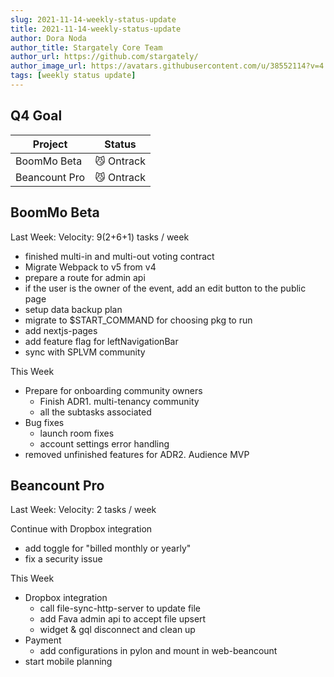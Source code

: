 ```yaml
---
slug: 2021-11-14-weekly-status-update
title: 2021-11-14-weekly-status-update
author: Dora Noda
author_title: Stargately Core Team
author_url: https://github.com/stargately/
author_image_url: https://avatars.githubusercontent.com/u/38552114?v=4
tags: [weekly status update]
---
```


## Q4 Goal

| Project | Status |
| ---      | ---      |
| BoomMo Beta | 😼 Ontrack |
| Beancount Pro | 😼 Ontrack |

## BoomMo Beta

Last Week: Velocity: 9(2+6+1) tasks / week

* finished multi-in and multi-out voting contract
* Migrate Webpack to v5 from v4
* prepare a route for admin api
* if the user is the owner of the event, add an edit button to the public page
* setup data backup plan
* migrate to $START_COMMAND for choosing pkg to run
* add nextjs-pages
* add feature flag for leftNavigationBar
* sync with SPLVM community

This Week

* Prepare for onboarding community owners
  * Finish ADR1. multi-tenancy community
  * all the subtasks associated
* Bug fixes
  * launch room fixes
  * account settings error handling
* removed unfinished features for ADR2. Audience MVP

## Beancount Pro

Last Week: Velocity: 2 tasks / week

Continue with Dropbox integration

* add toggle for "billed monthly or yearly"
* fix a security issue

This Week

* Dropbox integration
  * call file-sync-http-server to update file
  * add Fava admin api to accept file upsert
  * widget & gql disconnect and clean up
* Payment
  * add configurations in pylon and mount in web-beancount
* start mobile planning
